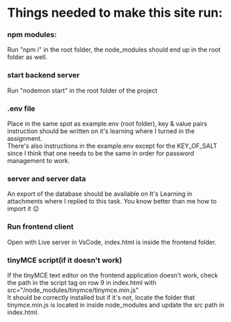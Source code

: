 # Things needed to make this site run:

### npm modules:

Run "npm i" in the root folder, the node_modules should end up in the root folder as well.

### start backend server

Run "nodemon start" in the root folder of the project

### .env file

Place in the same spot as example.env (root folder), key & value pairs instruction should be written on it's learning where I turned in the assignment.  
There's also instructions in the example.env except for the KEY_OF_SALT since I think that one needs to be the same in order for password management to work.

### server and server data

An export of the database should be available on It's Learning in attachments where I replied to this task. You know better than me how to import it :wink:

### Run frontend client

Open with Live server in VsCode, index.html is inside the frontend folder.

### tinyMCE script(if it doesn't work)

If the tinyMCE text editor on the frontend application doesn't work, check the path in the script tag on row 9 in index.html with src="/node_modules/tinymce/tinymce.min.js"  
It should be correctly installed but if it's not, locate the folder that tinymce.min.js is located in inside node_modules and update the src path in index.html.
